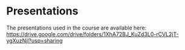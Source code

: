 # Presentations

The presentations used in the course are available here: https://drive.google.com/drive/folders/1XhA72BJ_KuZd3L0-rCVL2jT-ygXuzNjl?usp=sharing
